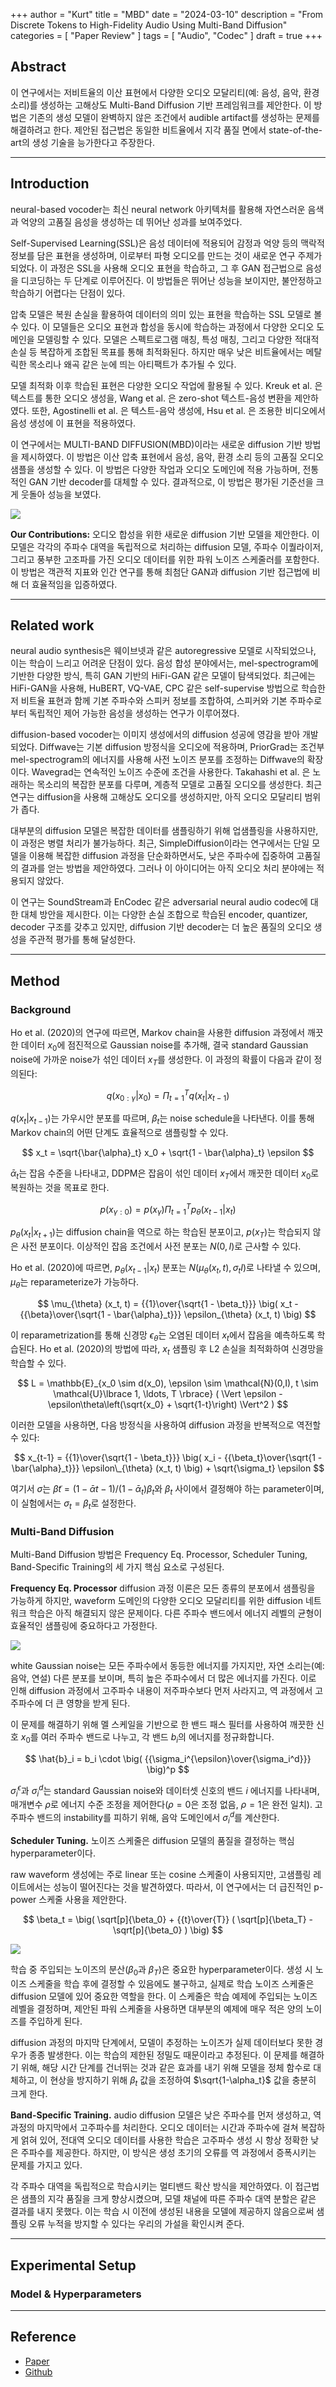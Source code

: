 +++
author = "Kurt"
title = "MBD"
date = "2024-03-10"
description = "From Discrete Tokens to High-Fidelity Audio Using Multi-Band Diffusion"
categories = [
    "Paper Review"
]
tags = [
    "Audio",
    "Codec"
]
draft = true
+++

## Abstract

이 연구에서는 저비트율의 이산 표현에서 다양한 오디오 모달리티(예: 음성, 음악, 환경 소리)를 생성하는 고해상도 Multi-Band Diffusion 기반 프레임워크를 제안한다. 이 방법은 기존의 생성 모델이 완벽하지 않은 조건에서 audible artifact를 생성하는 문제를 해결하려고 한다. 제안된 접근법은 동일한 비트율에서 지각 품질 면에서 state-of-the-art의 생성 기술을 능가한다고 주장한다.

---

## Introduction

neural-based vocoder는 최신 neural network 아키텍처를 활용해 자연스러운 음색과 억양의 고품질 음성을 생성하는 데 뛰어난 성과를 보여주었다.

Self-Supervised Learning(SSL)은 음성 데이터에 적용되어 감정과 억양 등의 맥락적 정보를 담은 표현을 생성하며, 이로부터 파형 오디오를 만드는 것이 새로운 연구 주제가 되었다. 이 과정은 SSL을 사용해 오디오 표현을 학습하고, 그 후 GAN 접근법으로 음성을 디코딩하는 두 단계로 이루어진다. 이 방법들은 뛰어난 성능을 보이지만, 불안정하고 학습하기 어렵다는 단점이 있다.

압축 모델은 복원 손실을 활용하여 데이터의 의미 있는 표현을 학습하는 SSL 모델로 볼 수 있다. 이 모델들은 오디오 표현과 합성을 동시에 학습하는 과정에서 다양한 오디오 도메인을 모델링할 수 있다. 모델은 스펙트로그램 매칭, 특성 매칭, 그리고 다양한 적대적 손실 등 복잡하게 조합된 목표를 통해 최적화된다. 하지만 매우 낮은 비트율에서는 메탈릭한 목소리나 왜곡 같은 눈에 띄는 아티팩트가 추가될 수 있다.

모델 최적화 이후 학습된 표현은 다양한 오디오 작업에 활용될 수 있다. Kreuk et al. 은 텍스트를 통한 오디오 생성을, Wang et al. 은 zero-shot 텍스트-음성 변환을 제안하였다. 또한, Agostinelli et al. 은 텍스트-음악 생성에, Hsu et al. 은 조용한 비디오에서 음성 생성에 이 표현을 적용하였다.

이 연구에서는 MULTI-BAND DIFFUSION(MBD)이라는 새로운 diffusion 기반 방법을 제시하였다. 이 방법은 이산 압축 표현에서 음성, 음악, 환경 소리 등의 고품질 오디오 샘플을 생성할 수 있다. 이 방법은 다양한 작업과 오디오 도메인에 적용 가능하며, 전통적인 GAN 기반 decoder를 대체할 수 있다. 결과적으로, 이 방법은 평가된 기준선을 크게 웃돌아 성능을 보였다.

![](images/figure1.png)

**Our Contributions:** 오디오 합성을 위한 새로운 diffusion 기반 모델을 제안한다. 이 모델은 각각의 주파수 대역을 독립적으로 처리하는 diffusion 모델, 주파수 이퀄라이저, 그리고 풍부한 고조파를 가진 오디오 데이터를 위한 파워 노이즈 스케줄러를 포함한다. 이 방법은 객관적 지표와 인간 연구를 통해 최첨단 GAN과 diffusion 기반 접근법에 비해 더 효율적임을 입증하였다.

---

## Related work

neural audio synthesis은 웨이브넷과 같은 autoregressive 모델로 시작되었으나, 이는 학습이 느리고 어려운 단점이 있다. 음성 합성 분야에서는, mel-spectrogram에 기반한 다양한 방식, 특히 GAN 기반의 HiFi-GAN 같은 모델이 탐색되었다. 최근에는 HiFi-GAN을 사용해, HuBERT, VQ-VAE, CPC 같은 self-supervise 방법으로 학습한 저 비트율 표현과 함께 기본 주파수와 스피커 정보를 조합하여, 스피커와 기본 주파수로부터 독립적인 제어 가능한 음성을 생성하는 연구가 이루어졌다.

diffusion-based vocoder는 이미지 생성에서의 diffusion 성공에 영감을 받아 개발되었다. Diffwave는 기본 diffusion 방정식을 오디오에 적용하며, PriorGrad는 조건부 mel-spectrogram의 에너지를 사용해 사전 노이즈 분포를 조정하는 Diffwave의 확장이다. Wavegrad는 연속적인 노이즈 수준에 조건을 사용한다. Takahashi et al. 은 노래하는 목소리의 복잡한 분포를 다루며, 계층적 모델로 고품질 오디오를 생성한다. 최근 연구는 diffusion을 사용해 고해상도 오디오를 생성하지만, 아직 오디오 모달리티 범위가 좁다.

대부분의 diffusion 모델은 복잡한 데이터를 샘플링하기 위해 업샘플링을 사용하지만, 이 과정은 병렬 처리가 불가능하다. 최근, SimpleDiffusion이라는 연구에서는 단일 모델을 이용해 복잡한 diffusion 과정을 단순화하면서도, 낮은 주파수에 집중하여 고품질의 결과를 얻는 방법을 제안하였다. 그러나 이 아이디어는 아직 오디오 처리 분야에는 적용되지 않았다.

이 연구는 SoundStream과 EnCodec 같은 adversarial neural audio codec에 대한 대체 방안을 제시한다. 이는 다양한 손실 조합으로 학습된 encoder, quantizer, decoder 구조를 갖추고 있지만, diffusion 기반 decoder는 더 높은 품질의 오디오 생성을 주관적 평가를 통해 달성한다.

---

## Method

### Background

Ho et al. (2020)의 연구에 따르면, Markov chain을 사용한 diffusion 과정에서 깨끗한 데이터 $x_0$에 점진적으로 Gaussian noise를 추가해, 결국 standard Gaussian noise에 가까운 noise가 섞인 데이터 $x_T$를 생성한다. 이 과정의 확률이 다음과 같이 정의된다:

$$ q(x_{0:\gamma} | x_0) = \Pi_{t=1}^T q (x_t | x_{t-1}) $$

$q(x_t | x_{t-1})$는 가우시안 분포를 따르며, $\beta_t$는 noise schedule을 나타낸다. 이를 통해 Markov chain의 어떤 단계도 효율적으로 샘플링할 수 있다.

$$ x_t = \sqrt{\bar{\alpha}_t} x_0 + \sqrt{1 - \bar{\alpha}_t} \epsilon $$

$\bar{\alpha}_t$는 잡음 수준을 나타내고, DDPM은 잡음이 섞인 데이터 $x_T$에서 깨끗한 데이터 $x_0$로 복원하는 것을 목표로 한다.

$$ p(x_{\gamma : 0}) = p(x_{\gamma}) \Pi_{t=1}^T p_{\theta} (x_{t-1} | x_t) $$

$p_\theta(x_t | x_{t+1})$는 diffusion chain을 역으로 하는 학습된 분포이고, $p(x_T)$는 학습되지 않은 사전 분포이다. 이상적인 잡음 조건에서 사전 분포는 $N(0, I)$로 근사할 수 있다.

Ho et al. (2020)에 따르면, $p_\theta(x_{t-1} | x_t)$ 분포는 $N(\mu_\theta(x_t, t), \sigma_t I)$로 나타낼 수 있으며, $\mu_\theta$는 reparameterize가 가능하다.

$$ \mu_{\theta} (x_t, t) = {{1}\over{\sqrt{1 - \beta_t}}} \big( x_t - {{\beta}\over{\sqrt{1 - \bar{\alpha}_t}}} \epsilon_{\theta} (x_t, t)  \big) $$

이 reparametrization를 통해 신경망 $\epsilon_\theta$는 오염된 데이터 $x_t$에서 잡음을 예측하도록 학습된다. Ho et al. (2020)의 방법에 따라, $x_t$ 샘플링 후 L2 손실을 최적화하여 신경망을 학습할 수 있다.

$$ L = \mathbb{E}_{x_0 \sim d(x_0), \epsilon \sim \mathcal{N}(0,I), t \sim \mathcal{U}\lbrace 1, \ldots, T \rbrace} ( \Vert \epsilon - \epsilon\theta\left(\sqrt{x_0} + \sqrt{1-t}\right) \Vert^2 ) $$

이러한 모델을 사용하면, 다음 방정식을 사용하여 diffusion 과정을 반복적으로 역전할 수 있다:

$$ x_{t-1} = {{1}\over{\sqrt{1 - \beta_t}}} \big( x_i - {{\beta_t}\over{\sqrt{1 - \bar{\alpha}_t}}} \epsilon\_{\theta} (x_t, t) \big) + \sqrt{\sigma_t} \epsilon $$

여기서 $\sigma$는 $\tilde{\beta}t = (1 - \bar{\alpha}{t-1})/(1 - \bar{\alpha}_t) \beta_t$와 $\beta_t$ 사이에서 결정해야 하는 parameter이며, 이 실험에서는 $\sigma_t = \beta_t$로 설정한다.

### Multi-Band Diffusion

Multi-Band Diffusion 방법은 Frequency Eq. Processor, Scheduler Tuning, Band-Specific Training의 세 가지 핵심 요소로 구성된다.

**Frequency Eq. Processor** diffusion 과정 이론은 모든 종류의 분포에서 샘플링을 가능하게 하지만, waveform 도메인의 다양한 오디오 모달리티를 위한 diffusion 네트워크 학습은 아직 해결되지 않은 문제이다. 다른 주파수 밴드에서 에너지 레벨의 균형이 효율적인 샘플링에 중요하다고 가정한다.

![](images/figure2.png)

white Gaussian noise는 모든 주파수에서 동등한 에너지를 가지지만, 자연 소리는(예: 음악, 연설) 다른 분포를 보이며, 특히 높은 주파수에서 더 많은 에너지를 가진다. 이로 인해 diffusion 과정에서 고주파수 내용이 저주파수보다 먼저 사라지고, 역 과정에서 고주파수에 더 큰 영향을 받게 된다.

이 문제를 해결하기 위해 멜 스케일을 기반으로 한 밴드 패스 필터를 사용하여 깨끗한 신호 $x_0$를 여러 주파수 밴드로 나누고, 각 밴드 $b_i$의 에너지를 정규화합니다.

$$ \hat{b}_i = b_i \cdot \big( {{\sigma_i^{\epsilon}\over{\sigma_i^d}}} \big)^p  $$

$\sigma_i^{\epsilon}$과 $\sigma_i^d$는 standard Gaussian noise와 데이터셋 신호의 밴드 $i$ 에너지를 나타내며, 매개변수 $ρ$로 에너지 수준 조정을 제어한다($ρ=0$은 조정 없음, $ρ=1$은 완전 일치). 고주파수 밴드의 instability를 피하기 위해, 음악 도메인에서 $\sigma_i^d$를 계산한다.

**Scheduler Tuning.** 노이즈 스케줄은 diffusion 모델의 품질을 결정하는 핵심 hyperparameter이다.

raw waveform 생성에는 주로 linear 또는 cosine 스케줄이 사용되지만, 고샘플링 레이트에서는 성능이 떨어진다는 것을 발견하였다. 따라서, 이 연구에서는 더 급진적인 p-power 스케줄 사용을 제안한다.

$$ \beta_t = \big( \sqrt[p]{\beta_0} + {{t}\over{T}} ( \sqrt[p]{\beta_T} - \sqrt[p]{\beta_0} ) \big) $$

![](images/figure3.png)

학습 중 주입되는 노이즈의 분산($\beta_0$과 $\beta_T$)은 중요한 hyperparameter이다. 생성 시 노이즈 스케줄을 학습 후에 결정할 수 있음에도 불구하고, 실제로 학습 노이즈 스케줄은 diffusion 모델에 있어 중요한 역할을 한다. 이 스케줄은 학습 예제에 주입되는 노이즈 레벨을 결정하며, 제안된 파워 스케줄을 사용하면 대부분의 예제에 매우 적은 양의 노이즈를 주입하게 된다.

diffusion 과정의 마지막 단계에서, 모델이 추정하는 노이즈가 실제 데이터보다 못한 경우가 종종 발생한다. 이는 학습의 제한된 정밀도 때문이라고 추정된다. 이 문제를 해결하기 위해, 해당 시간 단계를 건너뛰는 것과 같은 효과를 내기 위해 모델을 정체 함수로 대체하고, 이 현상을 방지하기 위해 $\beta_t$ 값을 조정하여 $\sqrt{1-\alpha_t}$ 값을 충분히 크게 한다.

**Band-Specific Training.** audio diffusion 모델은 낮은 주파수를 먼저 생성하고, 역 과정의 마지막에서 고주파수를 처리한다. 오디오 데이터는 시간과 주파수에 걸쳐 복잡하게 얽혀 있어, 전대역 오디오 데이터를 사용한 학습은 고주파수 생성 시 항상 정확한 낮은 주파수를 제공한다. 하지만, 이 방식은 생성 초기의 오류를 역 과정에서 증폭시키는 문제를 가지고 있다.

각 주파수 대역을 독립적으로 학습시키는 멀티밴드 확산 방식을 제안하였다. 이 접근법은 샘플의 지각 품질을 크게 향상시켰으며, 모델 채널에 따른 주파수 대역 분할은 같은 결과를 내지 못했다. 이는 학습 시 이전에 생성된 내용을 모델에 제공하지 않음으로써 샘플링 오류 누적을 방지할 수 있다는 우리의 가설을 확인시켜 준다.

---

## Experimental Setup

### Model & Hyperparameters


---

## Reference

* [Paper](https://arxiv.org/pdf/2308.02560.pdf)
* [Github](https://github.com/facebookresearch/audiocraft/blob/main/docs/MBD.md)